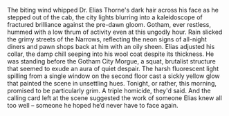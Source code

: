 The biting wind whipped Dr. Elias Thorne's dark hair across his face as he stepped out of the cab, the city lights blurring into a kaleidoscope of fractured brilliance against the pre-dawn gloom.  Gotham, ever restless, hummed with a low thrum of activity even at this ungodly hour.  Rain slicked the grimy streets of the Narrows, reflecting the neon signs of all-night diners and pawn shops back at him with an oily sheen.  Elias adjusted his collar, the damp chill seeping into his wool coat despite its thickness.  He was standing before the Gotham City Morgue, a squat, brutalist structure that seemed to exude an aura of quiet despair. The harsh fluorescent light spilling from a single window on the second floor cast a sickly yellow glow that painted the scene in unsettling hues.  Tonight, or rather, this morning, promised to be particularly grim.  A triple homicide, they'd said.  And the calling card left at the scene suggested the work of someone Elias knew all too well – someone he hoped he’d never have to face again.
